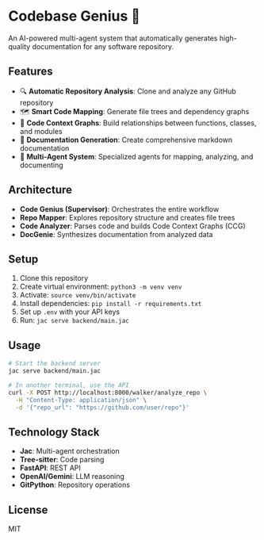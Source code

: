 # Codebase Genius 🧠

An AI-powered multi-agent system that automatically generates high-quality documentation for any software repository.

## Features

- 🔍 **Automatic Repository Analysis**: Clone and analyze any GitHub repository
- 🗺️ **Smart Code Mapping**: Generate file trees and dependency graphs
- 🧬 **Code Context Graphs**: Build relationships between functions, classes, and modules
- 📄 **Documentation Generation**: Create comprehensive markdown documentation
- 🎯 **Multi-Agent System**: Specialized agents for mapping, analyzing, and documenting

## Architecture

- **Code Genius (Supervisor)**: Orchestrates the entire workflow
- **Repo Mapper**: Explores repository structure and creates file trees
- **Code Analyzer**: Parses code and builds Code Context Graphs (CCG)
- **DocGenie**: Synthesizes documentation from analyzed data

## Setup

1. Clone this repository
2. Create virtual environment: `python3 -m venv venv`
3. Activate: `source venv/bin/activate`
4. Install dependencies: `pip install -r requirements.txt`
5. Set up `.env` with your API keys
6. Run: `jac serve backend/main.jac`

## Usage
```bash
# Start the backend server
jac serve backend/main.jac

# In another terminal, use the API
curl -X POST http://localhost:8000/walker/analyze_repo \
  -H "Content-Type: application/json" \
  -d '{"repo_url": "https://github.com/user/repo"}'
```

## Technology Stack

- **Jac**: Multi-agent orchestration
- **Tree-sitter**: Code parsing
- **FastAPI**: REST API
- **OpenAI/Gemini**: LLM reasoning
- **GitPython**: Repository operations

## License

MIT
